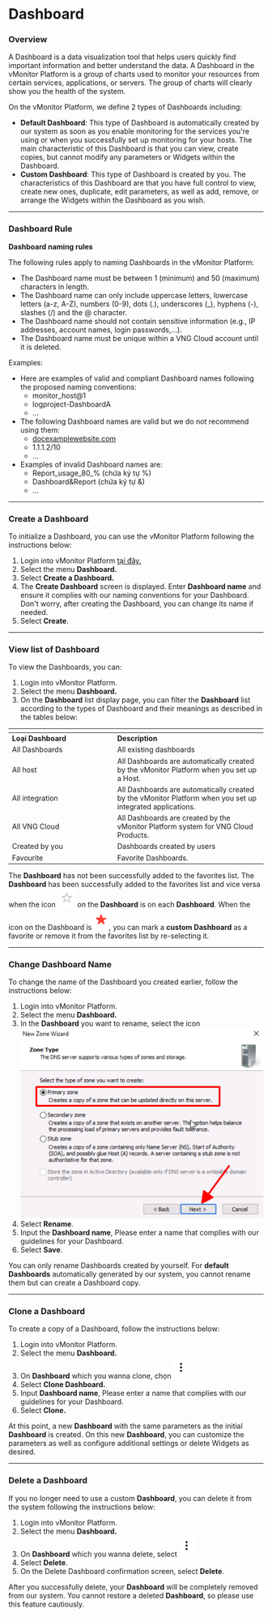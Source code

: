 # Dashboard

### Overview <a href="#dashboard-tongquan" id="dashboard-tongquan"></a>

A Dashboard is a data visualization tool that helps users quickly find important information and better understand the data. A Dashboard in the vMonitor Platform is a group of charts used to monitor your resources from certain services, applications, or servers. The group of charts will clearly show you the health of the system.

On the vMonitor Platform, we define 2 types of Dashboards including:

* **Default Dashboard**: This type of Dashboard is automatically created by our system as soon as you enable monitoring for the services you're using or when you successfully set up monitoring for your hosts. The main characteristic of this Dashboard is that you can view, create copies, but cannot modify any parameters or Widgets within the Dashboard.
* **Custom Dashboard**: This type of Dashboard is created by you. The characteristics of this Dashboard are that you have full control to view, create new ones, duplicate, edit parameters, as well as add, remove, or arrange the Widgets within the Dashboard as you wish.

***

### Dashboard Rule <a href="#dashboard-phamvigioihandashboard" id="dashboard-phamvigioihandashboard"></a>

**Dashboard naming rules**

The following rules apply to naming Dashboards in the vMonitor Platform:

* The Dashboard name must be between 1 (minimum) and 50 (maximum) characters in length.
* The Dashboard name can only include uppercase letters, lowercase letters (a-z, A-Z), numbers (0-9), dots (.), underscores (\_), hyphens (-), slashes (/) and the @ character.&#x20;
* The Dashboard name should not contain sensitive information (e.g., IP addresses, account names, login passwords,...).&#x20;
* The Dashboard name must be unique within a VNG Cloud account until it is deleted.&#x20;

Examples:

* Here are examples of valid and compliant Dashboard names following the proposed naming conventions:
  * monitor\_host@1
  * logproject-DashboardA
  * ...
* The following Dashboard names are valid but we do not recommend using them:
  * [docexamplewebsite.com](http://docexamplewebsite.com/)
  * 1.1.1.2/10
  * ...
* Examples of invalid Dashboard names are:
  * Report\_usage\_80\_% (chứa ký tự %)
  * Dashboard\&Report (chứa ký tự &)
  * ...

***

### Create a Dashboard <a href="#dashboard-khoitaodashboard" id="dashboard-khoitaodashboard"></a>

To initialize a Dashboard, you can use the vMonitor Platform following the instructions below:

1. Login into vMonitor Platform [tại đây.](https://hcm-3.console.vngcloud.vn/vmonitor)
2. Select the menu **Dashboard.**
3. Select **Create a Dashboard.**
4. The **Create Dashboard** screen is displayed. Enter **Dashboard name** and ensure it complies with our naming conventions for your Dashboard. Don't worry, after creating the Dashboard, you can change its name if needed.
5. Select **Create**.

***

### View list of Dashboard <a href="#dashboard-xemdanhsachdashboard" id="dashboard-xemdanhsachdashboard"></a>

To view the Dashboards, you can:

1. Login into vMonitor Platform.
2. Select the menu **Dashboard.**
3. On the **Dashboard** list display page, you can filter the **Dashboard** list according to the types of Dashboard and their meanings as described in the tables below:

<table data-header-hidden><thead><tr><th width="194"></th><th></th></tr></thead><tbody><tr><td><strong>Loại Dashboard</strong></td><td><strong>Description</strong></td></tr><tr><td>All Dashboards</td><td>All existing dashboards</td></tr><tr><td>All host</td><td>All Dashboards are automatically created by the vMonitor Platform when you set up a Host.</td></tr><tr><td>All integration</td><td>All Dashboards are automatically created by the vMonitor Platform when you set up integrated applications.</td></tr><tr><td>All VNG Cloud</td><td>All Dashboards are created by the vMonitor Platform system for VNG Cloud Products.</td></tr><tr><td>Created by you</td><td>Dashboards created by users</td></tr><tr><td>Favourite</td><td>Favorite Dashboards.</td></tr></tbody></table>

The **Dashboard** has not been successfully added to the favorites list. The **Dashboard** has been successfully added to the favorites list and vice versa when the icon <img src="../../../.gitbook/assets/image (105).png" alt="" data-size="line"> on the **Dashboard** is on each **Dashboard**. When the icon on the Dashboard is <img src="../../../.gitbook/assets/image (106).png" alt="" data-size="line">, you can mark a **custom Dashboard** as a favorite or remove it from the favorites list by re-selecting it.

***

### Change Dashboard Name <a href="#dashboard-thaydoitendashboard" id="dashboard-thaydoitendashboard"></a>

To change the name of the Dashboard you created earlier, follow the instructions below:

1. Login into vMonitor Platform.
2. Select the menu **Dashboard.**
3. In the **Dashboard** you want to rename, select the icon <img src="../../../.gitbook/assets/image (50).png" alt="" data-size="line">
4. Select **Rename**.
5. Input the **Dashboard name**, Please enter a name that complies with our guidelines for your Dashboard.
6. Select **Save**.

You can only rename Dashboards created by yourself. For **default Dashboards** automatically generated by our system, you cannot rename them but can create a Dashboard copy.

***

### Clone a Dashboard <a href="#dashboard-taobansaodashboard" id="dashboard-taobansaodashboard"></a>

To create a copy of a Dashboard, follow the instructions below:

1. Login into vMonitor Platform.
2. Select the menu **Dashboard.**
3. On **Dashboard** which you wanna clone, chọn <img src="../../../.gitbook/assets/image (51).png" alt="" data-size="line">
4. Select **Clone Dashboard.**
5. Input **Dashboard name**, Please enter a name that complies with our guidelines for your Dashboard.
6. Select **Clone.**

At this point, a new **Dashboard** with the same parameters as the initial **Dashboard** is created. On this new **Dashboard**, you can customize the parameters as well as configure additional settings or delete Widgets as desired.

***

### Delete a Dashboard <a href="#dashboard-xoadashboard" id="dashboard-xoadashboard"></a>

If you no longer need to use a custom **Dashboard**, you can delete it from the system following the instructions below:

1. Login into vMonitor Platform.
2. Select the menu **Dashboard.**
3. On **Dashboard** which you wanna delete, select <img src="../../../.gitbook/assets/image (52).png" alt="" data-size="line">
4. Select **Delete**.
5. On the Delete Dashboard confirmation screen, select **Delete**.

After you successfully delete, your **Dashboard** will be completely removed from our system. You cannot restore a deleted **Dashboard**, so please use this feature cautiously.
